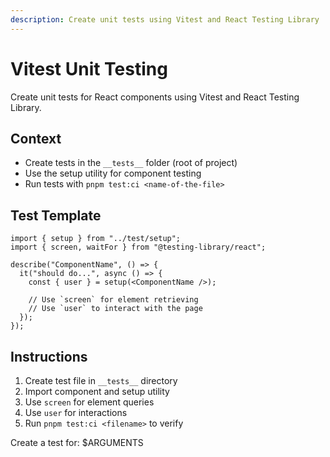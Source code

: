 ```yaml
---
description: Create unit tests using Vitest and React Testing Library
---
```


# Vitest Unit Testing

Create unit tests for React components using Vitest and React Testing Library.

## Context
- Create tests in the `__tests__` folder (root of project)
- Use the setup utility for component testing
- Run tests with `pnpm test:ci <name-of-the-file>`

## Test Template
```tsx
import { setup } from "../test/setup";
import { screen, waitFor } from "@testing-library/react";

describe("ComponentName", () => {
  it("should do...", async () => {
    const { user } = setup(<ComponentName />);

    // Use `screen` for element retrieving
    // Use `user` to interact with the page
  });
});
```

## Instructions
1. Create test file in `__tests__` directory
2. Import component and setup utility
3. Use `screen` for element queries
4. Use `user` for interactions
5. Run `pnpm test:ci <filename>` to verify

Create a test for: $ARGUMENTS